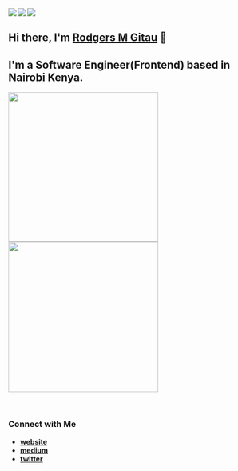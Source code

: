 <a href="https://github.com/rodgersgitau">
  <img align="left" src="https://img.shields.io/github/followers/rodgersgitau?label=Follow&style=social" />
</a>
<a href="https://github.com/rodgersgitau">
  <img align="left" src="https://img.shields.io/github/last-commit/rodgersgitau/rodgersgitau?style=social" />
</a>
<a href="https://github.com/rodgersgitau">
  <img align="left" src="https://img.shields.io/github/forks/rodgersgitau/rodgersgitau?label=Forks&style=social" />
</a>
<br clear="both"/>


## Hi there, I'm [**Rodgers M Gitau**](https://rodgersgitau.github.io) 👋
## I'm a Software Engineer(Frontend) based in Nairobi Kenya.


[<img align="center" width="300px" src="https://rodgersgitau-stats.vercel.app/api?username=rodgersgitau&count_private=true&show_icons=true&layout=compact&theme=tokyonight" />]("https://github.com/rodgersgitau/github-readme-stats")
[<img align="center" width="300px" src="https://rodgersgitau-stats.vercel.app/api/wakatime?username=rodgersgitau&custom_title= Wakatime%20Weekly%20Stats &layout=compact&theme=tokyonight" />]("https://github.com/rodgersgitau/github-readme-stats")

<br clear="both" />

### Connect with Me

+ [**website**](http://rodgersgitau.github.io/)
+ [**medium**](https://medium.com/@rodgersgitau/)
+ [**twitter**](https://medium.com/@rodgersgitau/)

<!--
**rodgersgitau/rodgersgitau** is a ✨ _special_ ✨ repository because its `README.md` (this file) appears on your GitHub profile.
-->
